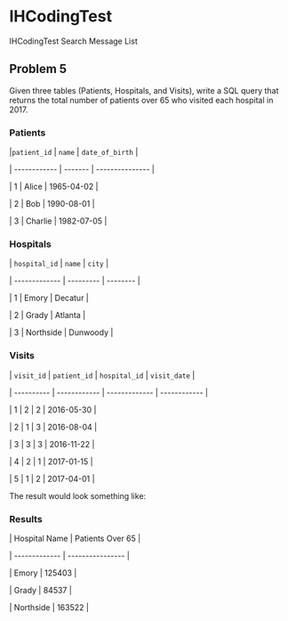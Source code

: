 # IHCodingTest
IHCodingTest
Search
Message List


## Problem 5

Given three tables (Patients, Hospitals, and Visits), write a SQL query that returns the total number of patients over 65 who visited each hospital in 2017.

### Patients

|`patient_id` | `name` | `date_of_birth` |

| ------------ | ------- | --------------- |

| 1      | Alice  | 1965-04-02   |

| 2      | Bob   | 1990-08-01   |

| 3      | Charlie | 1982-07-05   |


### Hospitals


| `hospital_id` | `name`  | `city`  |

| ------------- | --------- | -------- |

| 1       | Emory   | Decatur |

| 2       | Grady   | Atlanta |

| 3       | Northside | Dunwoody |


### Visits


| `visit_id` | `patient_id` | `hospital_id` | `visit_date` |

| ---------- | ------------ | ------------- | ------------ |

| 1     | 2      | 2       | 2016-05-30  |

| 2     | 1      | 3       | 2016-08-04  |

| 3     | 3      | 3       | 2016-11-22  |

| 4     | 2      | 1       | 2017-01-15  |

| 5     | 1      | 2       | 2017-04-01  |


The result would look something like:


### Results


| Hospital Name | Patients Over 65 |

| ------------- | ---------------- |

| Emory     | 125403      |

| Grady     | 84537      |

| Northside   | 163522      |
